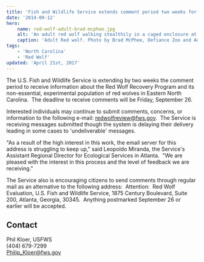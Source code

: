 ```yaml
---
title: 'Fish and Wildlife Service extends comment period two weeks for red wolf recovery program evaluation'
date: '2014-09-12'
hero:
    name: red-wolf-adult-brad-mcphee.jpg
    alt: 'An adult red wolf walking stealthily in a caged enclosure at the zoo.'
    caption: 'Adult Red wolf. Photo by Brad McPhee, Defiance Zoo and Aquarium.'
tags:
    - 'North Carolina'
    - 'Red Wolf'
updated: 'April 21st, 2017'
---
```


The U.S. Fish and Wildlife Service is extending by two weeks the comment period to receive information about the Red Wolf Recovery Program and its non-essential, experimental population of red wolves in Eastern North Carolina.  The deadline to receive comments will be Friday, September 26.  

Interested individuals may continue to submit comments, concerns, or information to the following e-mail: [redwolfreview@fws.gov](mailto:redwolfreview@fws.gov).  The Service is receiving messages submitted though the system is delaying their delivery leading in some cases to 'undeliverable' messages. 

"As a result of the high interest in this work, the email server for this address is struggling to keep up," said Leopoldo Miranda, the Service's Assistant Regional Director for Ecological Services in Atlanta.  "We are pleased with the interest in this process and the level of feedback we are receiving."

The Service also is encouraging citizens to send comments through regular mail as an alternative to the following address:  Attention:  Red Wolf Evaluation, U.S. Fish and Wildlife Service, 1875 Century Boulevard, Suite 200, Atlanta, Georgia, 30345\.  Anything postmarked September 26 or earlier will be accepted. 

## Contact

Phil Kloer, USFWS  
(404) 679-7299  
[Philip_Kloer@fws.gov](mailto:Philip_Kloer@fws.gov)
